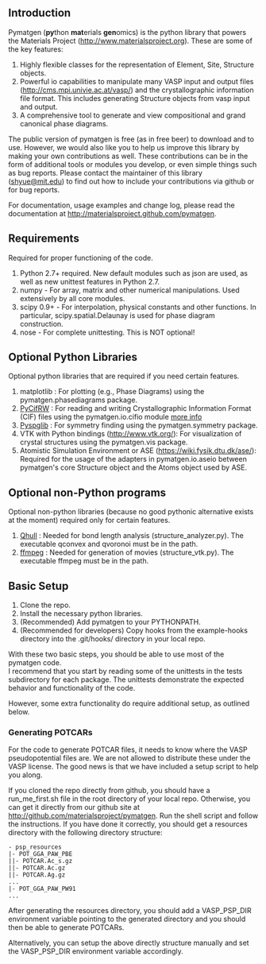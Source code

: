 ## Introduction ##

Pymatgen (**py**thon **mat**erials **gen**omics) is the python library that powers the Materials Project 
(http://www.materialsproject.org). These are some of the key features:

1. Highly flexible classes for the representation of Element, Site, Structure 
   objects.
2. Powerful io capabilities to manipulate many VASP input and output files 
   (http://cms.mpi.univie.ac.at/vasp/) and the crystallographic information 
   file format.  This includes generating Structure objects from vasp input and 
   output.
3. A comprehensive tool to generate and view compositional and grand canonical 
   phase diagrams.

The public version of pymatgen is free (as in free beer) to download and to use. 
However, we would also like you to help us improve this library by making your 
own contributions as well.  These contributions can be in the form of additional 
tools or modules you develop, or even simple things such as bug reports.  Please 
contact the maintainer of this library (shyue@mit.edu) to find out how to include 
your contributions via github or for bug reports.

For documentation, usage examples and change log, please read the documentation 
at http://materialsproject.github.com/pymatgen.

## Requirements ##

Required for proper functioning of the code.

1. Python 2.7+ required.  New default modules such as json are used, as well as 
   new unittest features in Python 2.7.
2. numpy - For array, matrix and other numerical manipulations. Used extensively 
   by all core modules.
3. scipy 0.9+ - For interpolation, physical constants and other functions. In 
   particular, scipy.spatial.Delaunay is used for phase diagram construction.
5. nose - For complete unittesting. This is NOT optional!

## Optional Python Libraries ##

Optional python libraries that are required if you need certain features.

1. matplotlib : For plotting (e.g., Phase Diagrams) using the pymatgen.phasediagrams 
   package.
2. [PyCifRW](http://prdownload.berlios.de/pycifrw/PyCifRW-3.3.tar.gz) : For 
   reading and writing Crystallographic Information Format (CIF) files using 
   the pymatgen.io.cifio module [more info](http://pycifrw.berlios.de/)
3. [Pyspglib](http://spglib.sourceforge.net/) : For symmetry finding using the 
   pymatgen.symmetry package.
4. VTK with Python bindings (http://www.vtk.org/): For visualization of crystal 
   structures using the pymatgen.vis package.
5. Atomistic Simulation Environment or ASE (https://wiki.fysik.dtu.dk/ase/): 
   Required for the usage of the adapters in pymatgen.io.aseio between pymatgen's 
   core Structure object and the Atoms object used by ASE. 

## Optional non-Python programs ##

Optional non-python libraries (because no good pythonic alternative exists at 
the moment) required only for certain features.

1. [Qhull](http://www.qhull.org/) : Needed for bond length analysis 
   (structure_analyzer.py).  The executable qconvex and qvoronoi must be in the path.
2. [ffmpeg](http://www.http://ffmpeg.org//) : Needed for generation of movies 
   (structure_vtk.py).  The executable ffmpeg must be in the path.

## Basic Setup ##

1. Clone the repo.
2. Install the necessary python libraries.
3. (Recommended) Add pymatgen to your PYTHONPATH.
4. (Recommended for developers) Copy hooks from the example-hooks directory into 
   the .git/hooks/ directory in your local repo.  

With these two basic steps, you should be able to use most of the pymatgen code.  
I recommend that you start by reading some of the unittests in the tests 
subdirectory for each package.  The unittests demonstrate the expected behavior 
and functionality of the code.

However, some extra functionality do require additional setup, as outlined below.

### Generating POTCARs ###

For the code to generate POTCAR files, it needs to know where the VASP 
pseudopotential files are.  We are not allowed to distribute these under the 
VASP license. The good news is that we have included a setup script to help you 
along.

If you cloned the repo directly from github, you should have a run_me_first.sh 
file in the root directory of your local repo. Otherwise, you can get it directly 
from our github site at http://github.com/materialsproject/pymatgen. Run the 
shell script and follow the instructions. If you have done it correctly, you 
should get a resources directory with the following directory structure:

	- psp_resources
	|- POT_GGA_PAW_PBE
	||- POTCAR.Ac_s.gz
	||- POTCAR.Ac.gz
	||- POTCAR.Ag.gz
	...
	|- POT_GGA_PAW_PW91
	...
   
After generating the resources directory, you should add a VASP_PSP_DIR 
environment variable pointing to the generated directory and you should then be 
able to generate POTCARs.

Alternatively, you can setup the above directly structure manually and set the 
VASP_PSP_DIR environment variable accordingly.
